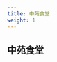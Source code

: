 ```yaml
---
title: 中苑食堂
weight: 1
---
```



## 中苑食堂
<p id="result"></p>


<script type="text/javascript">
    var arr = {
        name : ["旺小麻","冒烤鸭","麻辣香锅冒菜","匠心卤","锡纸炒饭和源米线","牛肉汤葱油饼","黄焖鸡米饭","千里香混沌","农家鸡汤饭砂锅","嗨族拌面水饺","扒肉侠","米掌门煲仔饭","卫孔记","营养快餐","台湾便当"],
        content : [["骨汤味麻辣烫","番茄味麻辣烫","藤椒味麻辣烫","麻辣味麻辣烫"],
        ["招牌冒烤鸭","椒麻冒鱼片","冒香辣小酥肉","特色冒肥牛","金牌冒肉片","灵魂冒鸡丝","娘娘冒培根","老成都冒鸭血"],
        ["冒菜"],
        ["匠心鸡腿饭","金牌肘子饭","招牌卤肉饭","卤汁香干饭","卤汁莲藕饭","卤汁海带饭","卤汁腐竹饭","卤汁鸡排饭","卤汁肉肠饭","椒麻鸡杂饭","椒麻脆骨饭","匠心鸭腿饭","椒麻鸭肉饭","椒麻鸡肉饭","椒麻连肝肉饭","匠心猪头肉饭"],
        ["鸡蛋土豆丝炒饭","鸡蛋玉米炒饭","鸡蛋酸豆角炒饭","鸡蛋西兰花炒饭","鸡蛋鸡丝炒饭","鸡蛋老干妈炒饭","鸡蛋酸菜炒饭","鸡蛋酸辣白菜炒饭","鸡蛋青椒肉丝炒饭","鸡蛋扬州炒饭","鸡蛋火腿炒饭","鸡蛋香肠炒饭","鸡蛋香菇炒饭","鸡蛋里脊炒饭","鸡蛋雪花鸡柳炒饭","鸡蛋蟹排炒饭","鸡蛋培根炒饭","鸡蛋酸菜肉丝炒饭","鸡蛋三鲜炒饭","鸡蛋奥尔良烤肉炒饭","鸡蛋火山石烤肠炒饭","鸡蛋金针菇肉卷炒饭","鸡蛋酸菜肉卷炒饭","鸡蛋小酥肉炒饭","鸡蛋鸡排炒饭","鸡蛋五花肉炒饭","鸡蛋牛肉炒饭","鸡蛋虾仁炒饭","鸡蛋腊肉炒饭","粗粮细做金针菇","粗粮细做火腿","粗粮细做香肠","粗粮细做培根","粗粮细做雪花鸡柳","粗粮细做蟹排","粗粮细做火山石烤肠","粗粮细做肉卷","粗粮细做奥尔良烤肉","粗粮细做鸡排","粗粮细做五花肉","粗粮细做小酥肉"],
        ["牛肉汤加饼","鸡汤加饼","牛杂汤加饼","拆骨汤加饼"],
        ["黄焖鸡米饭","鸡汁豆腐","鸡汁蔬菜","茶树菇鸭腿饭","瓦香鸡"],
        ["鲜肉小馄饨","鲜肉荠菜小馄饨","香菇鲜肉小馄饨","香菇鲜肉大馄饨","荠菜鲜肉大馄饨","香菇虾仁大馄饨","荠菜虾仁大馄饨","素热干面","素米线","火腿热干面","火腿米线","鸡蛋热干面","鸡蛋米线","鸡丝热干面","鸡丝米线","小酥肉热干面","小酥肉米线","肉丝热干面","肉丝米线","三鲜热干面","三鲜米线","鸡腿热干面","鸡腿米线","干捞馄饨","青菜面","青菜米线","青菜河粉","雪菜面","雪菜米线","雪菜河粉","火腿面","火腿河粉","鸡蛋面","鸡蛋河粉","麻辣面","麻辣米线","麻辣河粉","香肠面","香肠米线","香肠河粉","馄饨面","馄饨米线","馄饨河粉","肉丝面","肉丝河粉","鸡丝面","鸡丝河粉","小酥肉面","小酥肉河粉","三鲜面","三鲜河粉","鸡腿面","鸡腿河粉","雪菜肉丝面","雪菜肉丝米线","雪菜肉丝河粉","白菜饺子","三鲜饺子","芹菜饺子","玉米饺子"],
        ["肥牛砂锅","油煎鸡蛋","鸡块小锅","小酥肉砂锅","鸡柳砂锅","里脊砂锅","三鲜砂锅","肉卷砂锅","牛肉丸砂锅","牛筋丸砂锅","爆汁鱼丸砂锅","包心鱼丸砂锅","香菇贡丸砂锅","全家福砂锅","蟹柳砂锅","蛋饺砂锅","脆骨汤砂锅","鸭血砂锅","黑鱼片砂锅","香菇肥牛砂锅","香菇小酥肉砂锅","酸汤肥牛砂锅","酸汤豆花鸡砂锅","酸汤鸡柳砂锅","酸汤里脊砂锅","麻辣豆花鸡砂锅","麻辣肥牛砂锅","鸡柳肉卷砂锅","里脊肉卷砂锅","麻辣豆花小酥肉","鱼豆腐砂锅","酸汤豆花肥牛砂锅","番茄肥牛肉砂锅","豆花肥牛砂锅","三鲜肉卷砂锅","酸汤豆花鱼砂锅","香菇砂锅","香菇鸡柳砂锅","酸汤小酥肉砂锅","牛筋肉丸卷砂锅","牛肉肉丸卷砂锅","小酥肉肥牛砂锅","年糕砂锅","农家鸡汤饭","牛肉丸酸辣粉","里脊酸辣粉","鸡柳酸辣粉","牛筋丸酸辣粉","鸡蛋酸辣粉","小酥肉酸辣粉","三鲜酸辣粉"],
        ["招牌肉酱拌面","蟹黄肉酱拌面","招牌杂酱拌面","招牌杂酱汤面","鱼香肉丝拌面","鱼香肉丝汤面","鸡腿拌面","鸡腿汤面","黑椒鸡排拌面","黑椒鸡排汤面","椒麻肉丝拌面","椒麻肉丝汤面","鸭腿拌面","鸭腿汤面","巴西烤肉拌面","巴西烤肉汤面","土豆牛肉拌面","土豆牛肉汤面","川香大排拌面","川香大排汤面","葱油拌面","韩式拌面","麻辣拌面","小碗汤面","青菜汤面","青菜拌面","鸡蛋拌面","鸡蛋汤面","番茄青菜拌面","番茄青菜汤面","雪菜肉丝拌面","雪菜肉丝汤面","香菇肉丝汤面","香菇肉丝拌面","香菇滑鸡拌面","香菇滑鸡汤面","香辣鸡杂汤面","香辣鸡杂拌面","藤椒肉丝汤面","藤椒肉丝拌面","白菜鲜肉水饺","三鲜鲜肉水饺","玉米鲜肉水饺","韭菜鲜肉水饺","香菇鲜肉水饺","芹菜鲜肉水饺","猪肉大葱水饺","藤椒鸡肉水饺","芹菜鲜肉水饺"],
        ["孜然煎肉饭","土耳其煎肉饭","可乐煎肉饭","烤肉煎肉饭","粉丝娃娃菜","香辣洋葱圈","香辣肉煲","招牌锅锅鸡","香辣小酥肉","香辣龙骨脆","香辣肉卷","香辣全家福","番茄洋葱圈","番茄肉煲","番茄小酥肉","番茄龙骨脆","番茄肉卷","酱香洋葱圈","酱香肉煲","酱香小酥肉","酱香龙骨脆","酱香肉卷","酸菜肉煲","酸菜小酥肉","酸菜龙骨脆","酸菜肉卷"],
        ["招牌酱汁卤肉","梅菜扣肉","肉沫茄子","土豆烧鸡","滋味烤肉","黑椒里脊","无锡排骨","酸菜小笋肉沫","麻辣水煮肉片","可乐鸡","黑椒猪排","照烧鸡腿","孜然鸡柳","黑椒麻香鸡"],
        ["葱油汤面","葱油拌面","葱油米线","卤干汤面","卤干拌面","卤干米线","卤鸡蛋汤面","卤鸡蛋拌面","卤鸡蛋米线","雪菜肉丝汤面","雪菜肉丝拌面","雪菜肉丝米线","西红柿炒蛋汤面","西红柿炒蛋拌面","西红柿炒蛋米线","土豆肉丝汤面","土豆肉丝拌面","土豆肉丝米线","鱼香肉丝汤面","鱼香肉丝拌面","鱼香肉丝米线","三鲜汤面","三鲜拌面","三鲜米线","炸酱汤面","炸酱拌面","炸酱米线","手撕鸡汤面","手撕鸡拌面","手撕鸡米线","酸辣鸡杂汤面","酸辣鸡杂拌面","酸辣鸡杂米线","酱香鸡腿汤面","酱香鸡腿拌面","酱香鸡腿米线","辣子鸡丁汤面","辣子鸡丁拌面","辣子鸡丁米线","卤牛肉汤面","卤牛肉拌面","卤牛肉米线"],["快餐"],["便当"]],
    }
    var i = parseInt(Math.random() * arr.name.length);
    var j = parseInt(Math.random() * arr.content[i].length);
    document.getElementById("result").innerHTML = "今天吃中苑食堂的" + arr.name[i] + "的"+ arr.content[i][j]+ "吧<br>";
</script>